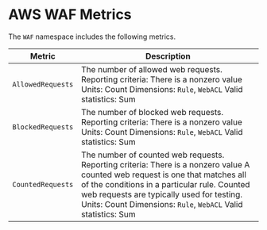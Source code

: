 # AWS WAF Metrics<a name="waf-metrics"></a>

The `WAF` namespace includes the following metrics\.


| Metric | Description | 
| --- | --- | 
| `AllowedRequests` |  The number of allowed web requests\. Reporting criteria: There is a nonzero value Units: Count Dimensions: `Rule`, `WebACL` Valid statistics: Sum  | 
| `BlockedRequests` |  The number of blocked web requests\. Reporting criteria: There is a nonzero value Units: Count Dimensions: `Rule`, `WebACL` Valid statistics: Sum  | 
| `CountedRequests` |  The number of counted web requests\. Reporting criteria: There is a nonzero value A counted web request is one that matches all of the conditions in a particular rule\. Counted web requests are typically used for testing\. Units: Count Dimensions: `Rule`, `WebACL` Valid statistics: Sum  | 